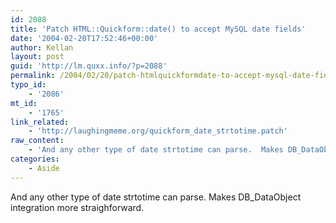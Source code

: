 ```yaml
---
id: 2088
title: 'Patch HTML::Quickform::date() to accept MySQL date fields'
date: '2004-02-20T17:52:46+00:00'
author: Kellan
layout: post
guid: 'http://lm.quxx.info/?p=2088'
permalink: /2004/02/20/patch-htmlquickformdate-to-accept-mysql-date-fields/
typo_id:
    - '2086'
mt_id:
    - '1765'
link_related:
    - 'http://laughingmeme.org/quickform_date_strtotime.patch'
raw_content:
    - 'And any other type of date strtotime can parse.  Makes DB_DataObject integration more straighforward.'
categories:
    - Aside
---
```


And any other type of date strtotime can parse. Makes DB\_DataObject integration more straighforward.